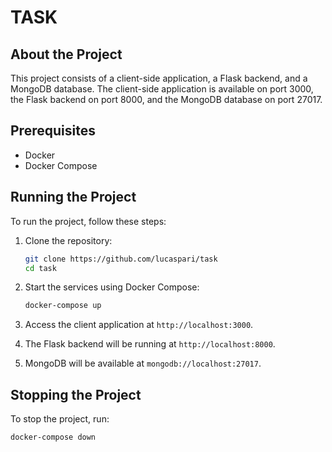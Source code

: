 # TASK 

## About the Project

This project consists of a client-side application, a Flask backend, and a MongoDB database. The client-side application is available on port 3000, the Flask backend on port 8000, and the MongoDB database on port 27017.

## Prerequisites

- Docker
- Docker Compose

## Running the Project

To run the project, follow these steps:

1. Clone the repository:
    ```sh
    git clone https://github.com/lucaspari/task 
    cd task 
    ```

2. Start the services using Docker Compose:
    ```sh
    docker-compose up
    ```

3. Access the client application at `http://localhost:3000`.

4. The Flask backend will be running at `http://localhost:8000`.

5. MongoDB will be available at `mongodb://localhost:27017`.

## Stopping the Project

To stop the project, run:
```sh
docker-compose down
```
